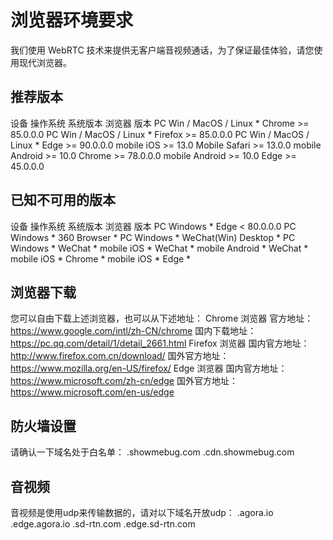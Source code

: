 # 浏览器环境要求
我们使用 WebRTC 技术来提供无客户端音视频通话，为了保证最佳体验，请您使用现代浏览器。
## 推荐版本
设备	操作系统	系统版本	浏览器	版本
PC	Win / MacOS / Linux	*	Chrome	>= 85.0.0.0
PC	Win / MacOS / Linux	*	Firefox	>= 85.0.0.0
PC	Win / MacOS / Linux	*	Edge	>= 90.0.0.0
mobile	iOS	>= 13.0	Mobile Safari	>= 13.0.0
mobile	Android	>= 10.0	Chrome	>= 78.0.0.0
mobile	Android	>= 10.0	Edge	>= 45.0.0.0

## 已知不可用的版本
设备	操作系统	系统版本	浏览器	版本
PC	Windows	*	Edge	< 80.0.0.0
PC	Windows	*	360 Browser	*
PC	Windows	*	WeChat(Win) Desktop	*
PC	Windows	*	WeChat	*
mobile	iOS	*	WeChat	*
mobile	Android	*	WeChat	*
mobile	iOS	*	Chrome	*
mobile	iOS	*	Edge	*

## 浏览器下载
您可以自由下载上述浏览器，也可以从下述地址：
Chrome 浏览器
官方地址：https://www.google.com/intl/zh-CN/chrome
国内下载地址：https://pc.qq.com/detail/1/detail_2661.html
Firefox 浏览器
国内官方地址：http://www.firefox.com.cn/download/
国外官方地址：https://www.mozilla.org/en-US/firefox/
Edge 浏览器
国内官方地址：https://www.microsoft.com/zh-cn/edge
国外官方地址：https://www.microsoft.com/en-us/edge

## 防火墙设置
请确认一下域名处于白名单：
.showmebug.com
.cdn.showmebug.com
## 音视频
音视频是使用udp来传输数据的，请对以下域名开放udp：
.agora.io
.edge.agora.io
.sd-rtn.com
.edge.sd-rtn.com